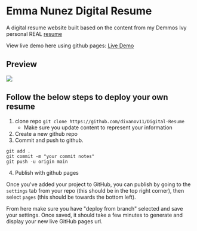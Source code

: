 # Emma Nunez Digital Resume

A digital resume website built based on the content from my Demmos Ivy personal REAL [resume](./assets/resume.pdf)

View live demo here using github pages: [Live Demo](https://divanov11.github.io/Digital-Resume/)

## Preview

<img src="assets\images\demo.gif">

## Follow the below steps to deploy your own resume

1. clone repo `git clone https://github.com/divanov11/Digital-Resume` 
    * Make sure you update content to represent your information 
3. Create a new github repo
4. Commit and push to github.

```
git add .
git commit -m "your commit notes"
git push -u origin main
```

4. Publish with github pages

Once you've added your project to GitHub, you can publish by going to the `settings` tab from your repo (this should be in the top right corner), then select `pages` (this should be towards the bottom left).

From here make sure you have "deploy from branch" selected and save your settings. Once saved, it should take a few minutes to generate and display your new live GitHub pages url.

